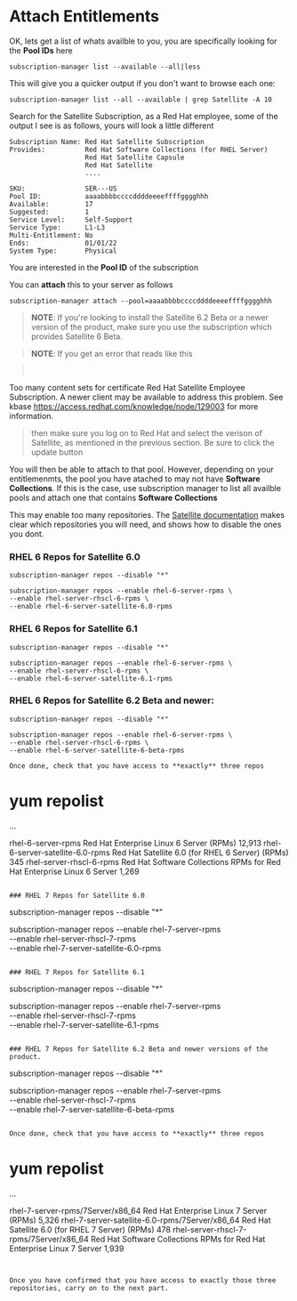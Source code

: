 
# Attach Entitlements

OK, lets get a list of whats availble to you, you are specifically looking for the **Pool IDs** here

```
subscription-manager list --available --all|less
```

This will give you a quicker output if you don't want to browse each one:

```
subscription-manager list --all --available | grep Satellite -A 10
```

Search for the Satellite Subscription, as a Red Hat employee, some of the output I see is as follows, yours will look a little different

```
Subscription Name: Red Hat Satellite Subscription
Provides:          Red Hat Software Collections (for RHEL Server)
                   Red Hat Satellite Capsule
                   Red Hat Satellite
                   ....

SKU:               SER---US
Pool ID:           aaaabbbbccccddddeeeeffffgggghhh
Available:         17
Suggested:         1
Service Level:     Self-Support
Service Type:      L1-L3
Multi-Entitlement: No
Ends:              01/01/22
System Type:       Physical
```

You are interested in the **Pool ID** of the subscription

You can **attach** this to your server as follows

```
subscription-manager attach --pool=aaaabbbbccccddddeeeeffffgggghhh
```

>**NOTE**:
If you're looking to install the Satellite 6.2 Beta or a newer version of the product, make sure you use the subscription which provides Satellite 6 Beta.

>**NOTE**:
If you get an error that reads like this


><pre>
Too many content sets for certificate Red Hat Satellite Employee Subscription.
A newer client may be available to address this problem.
See kbase https://access.redhat.com/knowledge/node/129003 for more information.
</pre>

>then make sure you log on to Red Hat and select the verison of Satellite, as mentioned in the previous section. Be sure to click the update button

You will then be able to attach to that pool. However, depending on your entitlemenmts, the pool you have atached to may not have **Software Collections**. If this is the case, use subscription manager to list all availble pools and attach one that contains **Software Collections**



This may enable too many repositories. The [Satellite documentation](https://access.redhat.com/documentation/en-US/Red_Hat_Satellite/6.0/html-single/Installation_Guide/index.html#Installing_Red_Hat_Satellite) makes clear which repositories you will need, and shows how to disable the ones you dont.

### RHEL 6 Repos for Satellite 6.0
```
subscription-manager repos --disable "*"

subscription-manager repos --enable rhel-6-server-rpms \
--enable rhel-server-rhscl-6-rpms \
--enable rhel-6-server-satellite-6.0-rpms
```

### RHEL 6 Repos for Satellite 6.1
```
subscription-manager repos --disable "*"

subscription-manager repos --enable rhel-6-server-rpms \
--enable rhel-server-rhscl-6-rpms \
--enable rhel-6-server-satellite-6.1-rpms
```

### RHEL 6 Repos for Satellite 6.2 Beta and newer:
```
subscription-manager repos --disable "*"

subscription-manager repos --enable rhel-6-server-rpms \
--enable rhel-server-rhscl-6-rpms \
--enable rhel-6-server-satellite-6-beta-rpms

Once done, check that you have access to **exactly** three repos

```
# yum repolist
...

rhel-6-server-rpms                  Red Hat Enterprise Linux 6 Server (RPMs)                               12,913
rhel-6-server-satellite-6.0-rpms    Red Hat Satellite 6.0 (for RHEL 6 Server) (RPMs)                          345
rhel-server-rhscl-6-rpms            Red Hat Software Collections RPMs for Red Hat Enterprise Linux 6 Server 1,269
```

### RHEL 7 Repos for Satellite 6.0  

```
subscription-manager repos --disable "*"

subscription-manager repos --enable rhel-7-server-rpms \
--enable rhel-server-rhscl-7-rpms \
--enable rhel-7-server-satellite-6.0-rpms
```

### RHEL 7 Repos for Satellite 6.1

```
subscription-manager repos --disable "*"

subscription-manager repos --enable rhel-7-server-rpms \
--enable rhel-server-rhscl-7-rpms \
--enable rhel-7-server-satellite-6.1-rpms
```

### RHEL 7 Repos for Satellite 6.2 Beta and newer versions of the product.

```
subscription-manager repos --disable "*"

subscription-manager repos --enable rhel-7-server-rpms \
--enable rhel-server-rhscl-7-rpms \
--enable rhel-7-server-satellite-6-beta-rpms
```

Once done, check that you have access to **exactly** three repos

```

# yum repolist
...

rhel-7-server-rpms/7Server/x86_64               Red Hat Enterprise Linux 7 Server (RPMs)                                5,326
rhel-7-server-satellite-6.0-rpms/7Server/x86_64 Red Hat Satellite 6.0 (for RHEL 7 Server) (RPMs)                          478
rhel-server-rhscl-7-rpms/7Server/x86_64         Red Hat Software Collections RPMs for Red Hat Enterprise Linux 7 Server 1,939
```


Once you have confirmed that you have access to exactly those three repositories, carry on to the next part.
